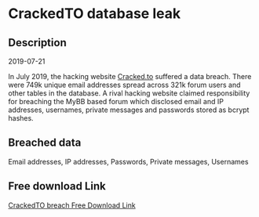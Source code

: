 # CrackedTO database leak

## Description

2019-07-21

In July 2019, the hacking website <a href="https://cracked.to" target="_blank" rel="noopener">Cracked.to</a> suffered a data breach. There were 749k unique email addresses spread across 321k forum users and other tables in the database. A rival hacking website claimed responsibility for breaching the MyBB based forum which disclosed email and IP addresses, usernames, private messages and passwords stored as bcrypt hashes.

## Breached data

Email addresses, IP addresses, Passwords, Private messages, Usernames

## Free download Link

[CrackedTO breach Free Download Link](https://tinyurl.com/2b2k277t)
